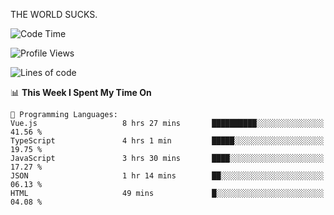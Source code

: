 THE WORLD SUCKS.

<!--START_SECTION:waka-->
![Code Time](http://img.shields.io/badge/Code%20Time-451%20hrs%2020%20mins-blue)

![Profile Views](http://img.shields.io/badge/Profile%20Views-0-blue)

![Lines of code](https://img.shields.io/badge/From%20Hello%20World%20I%27ve%20Written-2.1%20million%20lines%20of%20code-blue)

📊 **This Week I Spent My Time On** 

```text
💬 Programming Languages: 
Vue.js                   8 hrs 27 mins       ██████████░░░░░░░░░░░░░░░   41.56 % 
TypeScript               4 hrs 1 min         █████░░░░░░░░░░░░░░░░░░░░   19.75 % 
JavaScript               3 hrs 30 mins       ████░░░░░░░░░░░░░░░░░░░░░   17.27 % 
JSON                     1 hr 14 mins        ██░░░░░░░░░░░░░░░░░░░░░░░   06.13 % 
HTML                     49 mins             █░░░░░░░░░░░░░░░░░░░░░░░░   04.08 % 
```


<!--END_SECTION:waka-->
